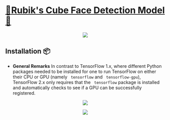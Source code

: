 # [🧮Rubik's Cube Face Detection Model🚦](https://github.com/Hemant-Mulchandani/Rubiks-Cube-Face-Detection-Model)

<p align="center">
  <img src="https://user-images.githubusercontent.com/89768465/194771951-de426a39-4a8e-46e9-a167-9c3bd672f39b.gif">
</p>

## Installation :package:

* **General Remarks**
In contrast to TensorFlow 1.x, where different Python packages needed to be installed for one to run TensorFlow on either their CPU or GPU (namely `  tensorflow ` and `  tensorflow-gpu `), TensorFlow 2.x only requires that the `  tensorflow ` package is installed and automatically checks to see if a GPU can be successfully registered.

<p align="center">
<img src="https://user-images.githubusercontent.com/89768465/194772094-c56c292f-c245-47c1-8d46-9b4c9305afb0.gif">
</p>
<p align="center">
<img src="https://user-images.githubusercontent.com/89768465/194772007-948fac47-29b7-45e9-906f-61e4201c2f99.gif">
</p>

